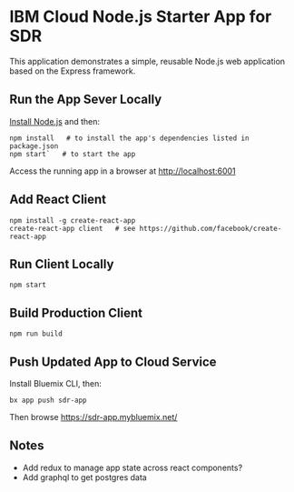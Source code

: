 # IBM Cloud Node.js Starter App for SDR

This application demonstrates a simple, reusable Node.js web application based on the Express framework.

## Run the App Sever Locally

[Install Node.js](https://nodejs.org/en/download/) and then:

```
npm install   # to install the app's dependencies listed in package.json
npm start`   # to start the app
```

Access the running app in a browser at <http://localhost:6001>

## Add React Client

```
npm install -g create-react-app
create-react-app client   # see https://github.com/facebook/create-react-app
```

## Run Client Locally

```
npm start
```

## Build Production Client

```
npm run build
```

## Push Updated App to Cloud Service

Install Bluemix CLI, then:

```
bx app push sdr-app
```

Then browse https://sdr-app.mybluemix.net/

## Notes

- Add redux to manage app state across react components?
- Add graphql to get postgres data
